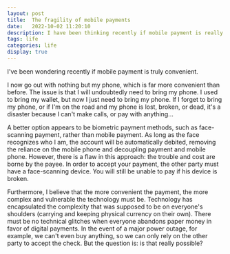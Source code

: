 ```yaml
---
layout: post
title:  The fragility of mobile payments
date:   2022-10-02 11:20:10
description: I have been thinking recently if mobile payment is really convenient.
tags: life
categories: life
display: true
---
```


I've been wondering recently if mobile payment is truly convenient.

I now go out with nothing but my phone, which is far more convenient than before. The issue is that I will undoubtedly need to bring my phone. I used to bring my wallet, but now I just need to bring my phone. If I forget to bring my phone, or if I'm on the road and my phone is lost, broken, or dead, it's a disaster because I can't make calls, or pay with anything...

A better option appears to be biometric payment methods, such as face-scanning payment, rather than mobile payment. As long as the face recognizes who I am, the account will be automatically debited, removing the reliance on the mobile phone and decoupling payment and mobile phone. However, there is a flaw in this approach: the trouble and cost are borne by the payee. In order to accept your payment, the other party must have a face-scanning device. You will still be unable to pay if his device is broken.

Furthermore, I believe that the more convenient the payment, the more complex and vulnerable the technology must be. Technology has encapsulated the complexity that was supposed to be on everyone's shoulders (carrying and keeping physical currency on their own). There must be no technical glitches when everyone abandons paper money in favor of digital payments. In the event of a major power outage, for example, we can't even buy anything, so we can only rely on the other party to accept the check. But the question is: is that really possible?

